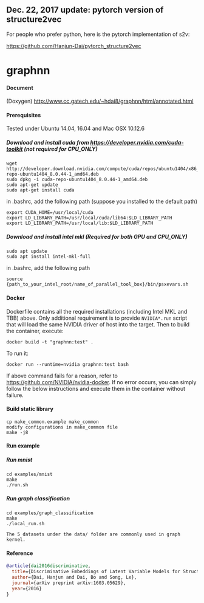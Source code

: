## Dec. 22, 2017 update: pytorch version of structure2vec

For people who prefer python, here is the pytorch implementation of s2v: 

https://github.com/Hanjun-Dai/pytorch_structure2vec

# graphnn

#### Document

(Doxygen)
http://www.cc.gatech.edu/~hdai8/graphnn/html/annotated.html 

#### Prerequisites

Tested under Ubuntu 14.04, 16.04 and Mac OSX 10.12.6

##### Download and install cuda from https://developer.nvidia.com/cuda-toolkit (not required for CPU_ONLY)

    wget http://developer.download.nvidia.com/compute/cuda/repos/ubuntu1404/x86_64/cuda-repo-ubuntu1404_8.0.44-1_amd64.deb
    sudo dpkg -i cuda-repo-ubuntu1404_8.0.44-1_amd64.deb
    sudo apt-get update
    sudo apt-get install cuda
    
  in .bashrc, add the following path (suppose you installed to the default path)
  
    export CUDA_HOME=/usr/local/cuda
    export LD_LIBRARY_PATH=/usr/local/cuda/lib64:$LD_LIBRARY_PATH
    export LD_LIBRARY_PATH=/usr/local/lib:$LD_LIBRARY_PATH
    
##### Download and install intel mkl (Required for both GPU and CPU_ONLY)

    sudo apt update
    sudo apt install intel-mkl-full

  in .bashrc, add the following path
  
    source {path_to_your_intel_root/name_of_parallel_tool_box}/bin/psxevars.sh


#### Docker
  Dockerfile contains all the required installations (including Intel MKL and TBB) above. Only additional requirement is to provide `NVIDIA*.run` script that will load the same NVIDIA driver of host into the target. Then to build the container, execute:

    docker build -t "graphnn:test" .

  To run it:

    docker run --runtime=nvidia graphnn:test bash

  If above command fails for a reason, refer to https://github.com/NVIDIA/nvidia-docker. If no error occurs, you can simply follow the below instructions and execute them in the container without failure.
#### Build static library

    cp make_common.example make_common
    modify configurations in make_common file
    make -j8
    
#### Run example

##### Run mnist

    cd examples/mnist
    make
    ./run.sh

##### Run graph classification

    cd examples/graph_classification
    make
    ./local_run.sh
    
    The 5 datasets under the data/ folder are commonly used in graph kernel. 
    
#### Reference

```bibtex
@article{dai2016discriminative,
  title={Discriminative Embeddings of Latent Variable Models for Structured Data},
  author={Dai, Hanjun and Dai, Bo and Song, Le},
  journal={arXiv preprint arXiv:1603.05629},
  year={2016}
}
```
